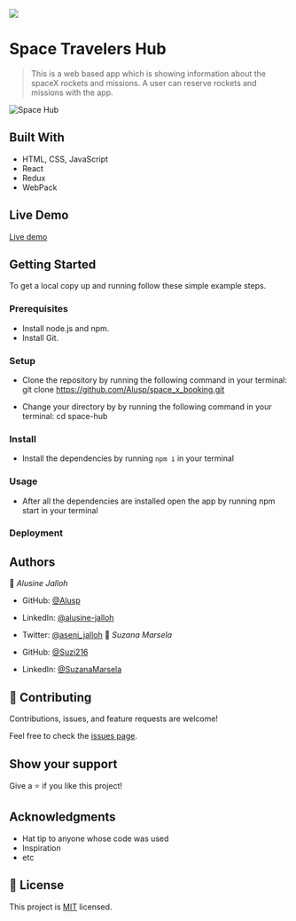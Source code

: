 ![](https://img.shields.io/badge/Microverse-blueviolet)

# Space Travelers Hub

> This is a web based app which is showing information about the spaceX rockets and missions.
> A user can reserve rockets and missions with the app.

![Space Hub](https://user-images.githubusercontent.com/43528594/215572037-e472a532-1d8d-474b-801f-2d2b847bea55.png)

## Built With

- HTML, CSS, JavaScript
- React
- Redux
- WebPack 

## Live Demo 

[Live demo](https://space-x-booking.netlify.app/)


## Getting Started

To get a local copy up and running follow these simple example steps.

### Prerequisites

- Install node.js and npm.
- Install Git.

### Setup

- Clone the repository by running the following command in your terminal:
    git clone https://github.com/Alusp/space_x_booking.git
    
- Change your directory by by running the following command in your terminal:
    cd space-hub

### Install
- Install the dependencies by running `npm i` in your terminal

### Usage

- After all the dependencies are installed open the app by running npm start in your terminal


### Deployment



## Authors

👤 *Alusine Jalloh*

- GitHub: [@Alusp](https://github.com/Alusp)
- LinkedIn: [@alusine-jalloh](https://www.linkedin.com/in/alusine-jalloh)
- Twitter: [@aseni_jalloh](https://twitter.com/aseni_jalloh)
👤 *Suzana Marsela*

- GitHub: [@Suzi216](https://github.com/Suzi216)
- LinkedIn: [@SuzanaMarsela](https://www.linkedin.com/in/suzana-marsela-674900154/)


## 🤝 Contributing

Contributions, issues, and feature requests are welcome!

Feel free to check the [issues page](../../issues/).

## Show your support

Give a ⭐️ if you like this project!

## Acknowledgments

- Hat tip to anyone whose code was used
- Inspiration
- etc

## 📝 License

This project is [MIT](./MIT.md) licensed.

